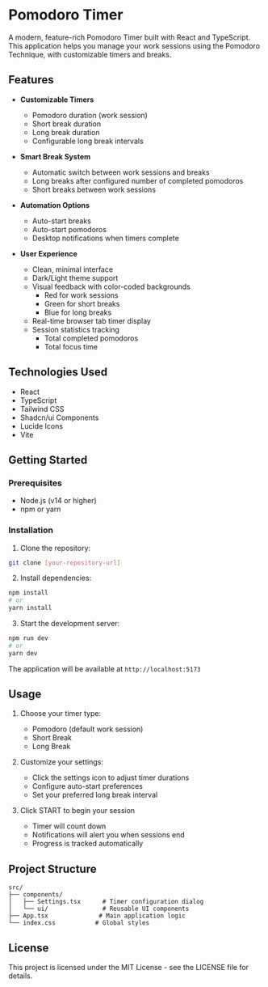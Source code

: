 # Pomodoro Timer

A modern, feature-rich Pomodoro Timer built with React and TypeScript. This application helps you manage your work sessions using the Pomodoro Technique, with customizable timers and breaks.

## Features

- **Customizable Timers**
  - Pomodoro duration (work session)
  - Short break duration
  - Long break duration
  - Configurable long break intervals

- **Smart Break System**
  - Automatic switch between work sessions and breaks
  - Long breaks after configured number of completed pomodoros
  - Short breaks between work sessions

- **Automation Options**
  - Auto-start breaks
  - Auto-start pomodoros
  - Desktop notifications when timers complete

- **User Experience**
  - Clean, minimal interface
  - Dark/Light theme support
  - Visual feedback with color-coded backgrounds
    - Red for work sessions
    - Green for short breaks
    - Blue for long breaks
  - Real-time browser tab timer display
  - Session statistics tracking
    - Total completed pomodoros
    - Total focus time

## Technologies Used

- React
- TypeScript
- Tailwind CSS
- Shadcn/ui Components
- Lucide Icons
- Vite

## Getting Started

### Prerequisites

- Node.js (v14 or higher)
- npm or yarn

### Installation

1. Clone the repository:
```bash
git clone [your-repository-url]
```

2. Install dependencies:
```bash
npm install
# or
yarn install
```

3. Start the development server:
```bash
npm run dev
# or
yarn dev
```

The application will be available at `http://localhost:5173`

## Usage

1. Choose your timer type:
   - Pomodoro (default work session)
   - Short Break
   - Long Break

2. Customize your settings:
   - Click the settings icon to adjust timer durations
   - Configure auto-start preferences
   - Set your preferred long break interval

3. Click START to begin your session
   - Timer will count down
   - Notifications will alert you when sessions end
   - Progress is tracked automatically

## Project Structure

```
src/
├── components/
│   ├── Settings.tsx      # Timer configuration dialog
│   └── ui/               # Reusable UI components
├── App.tsx              # Main application logic
└── index.css           # Global styles
```

## License

This project is licensed under the MIT License - see the LICENSE file for details.